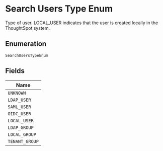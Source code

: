 
# Search Users Type Enum

Type of user. LOCAL_USER indicates that the user is created locally in the ThoughtSpot system.

## Enumeration

`SearchUsersTypeEnum`

## Fields

| Name |
|  --- |
| `UNKNOWN` |
| `LDAP_USER` |
| `SAML_USER` |
| `OIDC_USER` |
| `LOCAL_USER` |
| `LDAP_GROUP` |
| `LOCAL_GROUP` |
| `TENANT_GROUP` |


